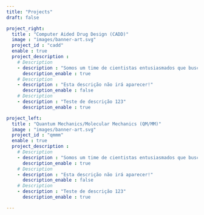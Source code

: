 ```yaml
---
title: "Projects"
draft: false

project_right:
  title : "Computer Aided Drug Design (CADD)"
  image : "images/banner-art.svg"
  project_id : "cadd"
  enable : true
  project_description :
    # Description
    - description : "Somos um time de cientistas entusiasmados que buscam melhor entender fenômenos moleculares"
      description_enable : true
    # Description
    - description : "Esta descrição não irá aparecer!"
      description_enable : false
    # Description
    - description : "Teste de descrição 123"
      description_enable : true

project_left:
  title : "Quantum Mechanics/Molecular Mechanics (QM/MM)"
  image : "images/banner-art.svg"
  project_id : "qmmm"
  enable : true
  project_description :
    # Description
    - description : "Somos um time de cientistas entusiasmados que buscam melhor entender fenômenos moleculares"
      description_enable : true
    # Description
    - description : "Esta descrição não irá aparecer!"
      description_enable : false
    # Description
    - description : "Teste de descrição 123"
      description_enable : true

---
```


